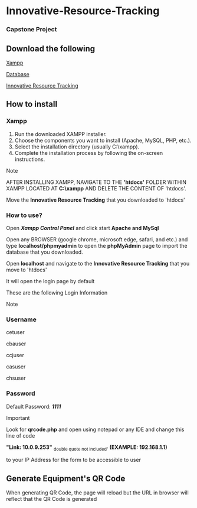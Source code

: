# Innovative-Resource-Tracking

### Capstone Project

## Download the following

[Xampp](https://www.apachefriends.org/)

[Database](https://github.com/MoisesVeloso/Innovative-Resource-Tracking/tree/main/Database)

[Innovative Resource Tracking](https://github.com/MoisesVeloso/Innovative-Resource-Tracking/archive/refs/heads/main.zip)

## How to install

### Xampp

1. Run the downloaded XAMPP installer.
2. Choose the components you want to install (Apache, MySQL, PHP, etc.).
3. Select the installation directory (usually C:\xampp).
4. Complete the installation process by following the on-screen instructions.


>[!NOTE]  
>AFTER INSTALLING XAMPP, NAVIGATE TO THE **'htdocs'** FOLDER WITHIN XAMPP LOCATED AT **C:\xampp** AND DELETE THE CONTENT OF 'htdocs'.

Move the **Innovative Resource Tracking** that you downloaded to 'htdocs'

### How to use?

Open ***Xampp Control Panel*** and click start **Apache and MySql**

Open any BROWSER (google chrome, microsoft edge, safari, and etc.) and type **localhost/phpmyadmin** to open the **phpMyAdmin** page to import the database that you downloaded.

Open **localhost** and navigate to the __Innovative Resource Tracking__ that you move to 'htdocs'

It will open the login page by default

These are the following Login Information

>[!NOTE]
>### Username
>
>cetuser
>
>cbauser
>
>ccjuser
>
>casuser
>
>chsuser
>
>### Password
>Default Password: ***1111***

>[!IMPORTANT]
>Look for **qrcode.php** and open using notepad or any IDE and change this line of code 
>
>**"Link: 10.0.9.253"**  <sub>double quote not included'</sub> __(EXAMPLE: 192.168.1.1)__
>
>to your IP Address for the form to be accessible to user

## Generate Equipment's QR Code

When generating QR Code, the page will reload but the URL in browser will reflect that the QR Code is generated
  